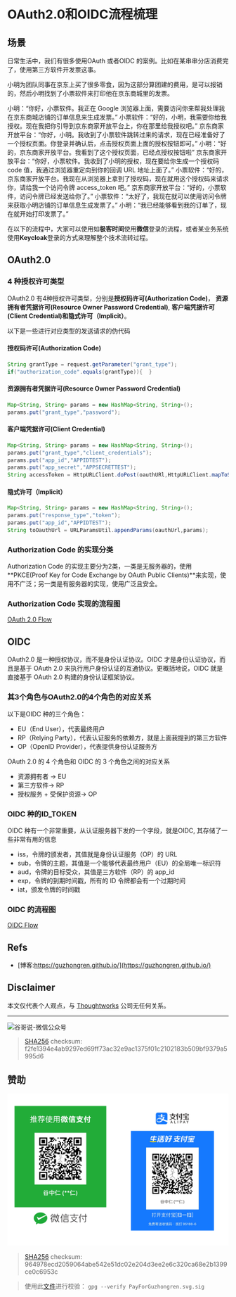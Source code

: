 # OAuth2.0和OIDC流程梳理


## 场景

日常生活中，我们有很多使用OAuth 或者OIDC 的案例。比如在某串串分店消费完了，使用第三方软件开发票这事。


小明为团队同事在京东上买了很多零食，因为这部分算团建的费用，是可以报销的，然后小明找到了小票软件来打印他在京东商城里的发票。

小明：“你好，小票软件。我正在 Google 浏览器上面，需要访问你来帮我处理我在京东商城店铺的订单信息来生成发票。”
小票软件：“好的，小明，我需要你给我授权。现在我把你引导到京东商家开放平台上，你在那里给我授权吧。”
京东商家开放平台：“你好，小明。我收到了小票软件跳转过来的请求，现在已经准备好了一个授权页面。你登录并确认后，点击授权页面上面的授权按钮即可。”
小明：“好的，京东商家开放平台。我看到了这个授权页面，已经点授权按钮啦”
京东商家开放平台：“你好，小票软件。我收到了小明的授权，现在要给你生成一个授权码 code 值，我通过浏览器重定向到你的回调 URL 地址上面了。”
小票软件：“好的，京东商家开放平台。我现在从浏览器上拿到了授权码，现在就用这个授权码来请求你，请给我一个访问令牌 access_token 吧。”
京东商家开放平台：“好的，小票软件，访问令牌已经发送给你了。”
小票软件：“太好了，我现在就可以使用访问令牌来获取小明店铺的订单信息生成发票了。”
小明：“我已经能够看到我的订单了，现在就开始打印发票了。”

在以下的流程中，大家可以使用如**极客时间**使用**微信**登录的流程，或者某业务系统使用**Keycloak**登录的方式来理解整个技术流转过程。

## OAuth2.0

### 4 种授权许可类型

OAuth2.0 有4种授权许可类型，分别是**授权码许可(Authorization Code)**， **资源拥有者凭据许可(Resource Owner Password Credential)**, **客户端凭据许可(Client Credential)**和**隐式许可（Implicit）**。

以下是一些进行对应类型的发送请求的伪代码

#### 授权码许可(Authorization Code)

```java
String grantType = request.getParameter("grant_type");
if("authorization_code".equals(grantType)){  }

```

#### 资源拥有者凭据许可(Resource Owner Password Credential)

```java
Map<String, String> params = new HashMap<String, String>();
params.put("grant_type","password");
```

#### 客户端凭据许可(Client Credential)

```java
Map<String, String> params = new HashMap<String, String>();
params.put("grant_type","client_credentials");
params.put("app_id","APPIDTEST");
params.put("app_secret","APPSECRETTEST");
String accessToken = HttpURLClient.doPost(oauthURl,HttpURLClient.mapToStr(params));”
```

#### 隐式许可（Implicit）

```java
Map<String, String> params = new HashMap<String, String>();
params.put("response_type","token");
params.put("app_id","APPIDTEST");
String toOauthUrl = URLParamsUtil.appendParams(oauthUrl,params);
```

### Authorization Code 的实现分类

Authorization Code 的实现主要分为2类，一类是无服务器的，使用**PKCE(Proof Key for Code Exchange by OAuth Public Clients)**来实现，使用不广泛；另一类是有服务器的实现，使用广泛且安全。


### Authorization Code 实现的流程图

[OAuth 2.0 Flow](https://cdn.staticaly.com/gh/guzhongren/data-hosting@main/Security/OAuth/OAuth2.0-Flow.4asvrgzo0ni0.svg)

## OIDC

OAuth2.0 是一种授权协议，而不是身份认证协议。OIDC 才是身份认证协议，而且是基于 OAuth 2.0 来执行用户身份认证的互通协议。更概括地说，OIDC 就是直接基于 OAuth 2.0 构建的身份认证框架协议。

### 其3个角色与OAuth2.0的4个角色的对应关系

以下是OIDC 种的三个角色：
- EU（End User），代表最终用户
- RP（Relying Party），代表认证服务的依赖方，就是上面我提到的第三方软件
- OP（OpenID Provider），代表提供身份认证服务方

OAuth 2.0 的 4 个角色和 OIDC 的 3 个角色之间的对应关系

- 资源拥有者 -> EU
- 第三方软件-> RP
- 授权服务 + 受保护资源-> OP

### OIDC 种的ID_TOKEN

OIDC 种有一个非常重要，从认证服务器下发的一个字段，就是OIDC, 其存储了一些非常有用的信息

- iss，令牌的颁发者，其值就是身份认证服务（OP）的 URL
- sub，令牌的主题，其值是一个能够代表最终用户（EU）的全局唯一标识符
- aud，令牌的目标受众，其值是三方软件（RP）的 app_id
- exp，令牌的到期时间戳，所有的 ID 令牌都会有一个过期时间
- iat，颁发令牌的时间戳

### OIDC 的流程图

[OIDC Flow](https://cdn.staticaly.com/gh/guzhongren/data-hosting@main/Security/OAuth/OIDC-flow.5y5jucry3000.svg)

## Refs

* [博客:https://guzhongren.github.io/](https://guzhongren.github.io/)

## Disclaimer

本文仅代表个人观点，与 [Thoughtworks](https://www.Thoughtworks.com/) 公司无任何关系。

----
![谷哥说-微信公众号](https://cdn.staticaly.com/gh/guzhongren/data-hosting@main/20210819/wechat.ae9zxgscqcg.png)
> [SHA256](https://emn178.github.io/online-tools/sha256_checksum.html) checksum: f2fe1394e4ab9297ed69ff73ac32e9ac1375f01c2102183b509bf9379a5995d6

## 赞助

![PayForGuzhongren](/images/pay/PayForGuzhongren.svg)
> [SHA256](https://emn178.github.io/online-tools/sha256_checksum.html) checksum: 964978ecd2059064abe542e51dc02e204d3ee2e6c320ca68e2b1399ce0c6953c

> 使用此[文件](https://guzhongren.github.io/images/pay/payforguzhongren.svg.sig)进行校验： `gpg --verify PayForGuzhongren.svg.sig`

